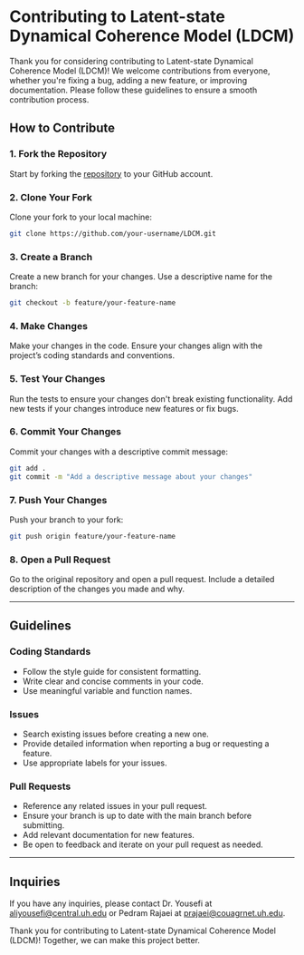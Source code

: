 # Contributing to Latent-state Dynamical Coherence Model (LDCM)

Thank you for considering contributing to Latent-state Dynamical Coherence Model (LDCM)! We welcome contributions from everyone, whether you're fixing a bug, adding a new feature, or improving documentation. Please follow these guidelines to ensure a smooth contribution process.

## How to Contribute

### 1. Fork the Repository
Start by forking the [repository](https://github.com/Pedram-Rajaei/LDCM) to your GitHub account.

### 2. Clone Your Fork
Clone your fork to your local machine:

```bash
git clone https://github.com/your-username/LDCM.git
```

### 3. Create a Branch
Create a new branch for your changes. Use a descriptive name for the branch:

```bash
git checkout -b feature/your-feature-name
```

### 4. Make Changes
Make your changes in the code. Ensure your changes align with the project’s coding standards and conventions.

### 5. Test Your Changes
Run the tests to ensure your changes don't break existing functionality. Add new tests if your changes introduce new features or fix bugs.

### 6. Commit Your Changes
Commit your changes with a descriptive commit message:

```bash
git add .
git commit -m "Add a descriptive message about your changes"
```

### 7. Push Your Changes
Push your branch to your fork:

```bash
git push origin feature/your-feature-name
```

### 8. Open a Pull Request
Go to the original repository and open a pull request. Include a detailed description of the changes you made and why.

---

## Guidelines

### Coding Standards
- Follow the style guide for consistent formatting.
- Write clear and concise comments in your code.
- Use meaningful variable and function names.

### Issues
- Search existing issues before creating a new one.
- Provide detailed information when reporting a bug or requesting a feature.
- Use appropriate labels for your issues.

### Pull Requests
- Reference any related issues in your pull request.
- Ensure your branch is up to date with the main branch before submitting.
- Add relevant documentation for new features.
- Be open to feedback and iterate on your pull request as needed.

---

## Inquiries
If you have any inquiries, please contact Dr. Yousefi at aliyousefi@central.uh.edu or Pedram Rajaei at prajaei@couagrnet.uh.edu.

Thank you for contributing to Latent-state Dynamical Coherence Model (LDCM)! Together, we can make this project better.
